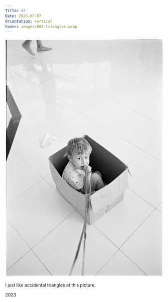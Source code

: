 ```yaml
---
Title: #3
Date: 2023-07-07
Orientation: vertical
Cover: images/003-triangles.webp
---
```


![Triangles, 2023](images/003-triangles@2x.webp)

I just like accidental triangles at this picture.

2023
